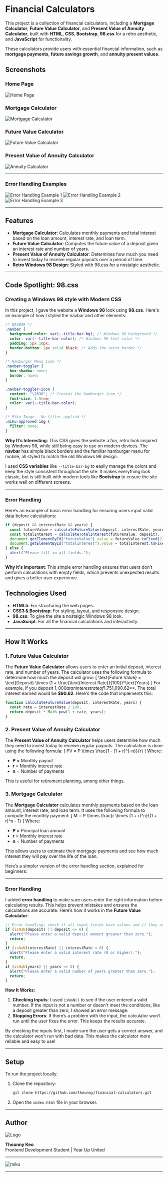 # Financial Calculators

This project is a collection of financial calculators, including a **Mortgage Calculator**, **Future Value Calculator**, and **Present Value of Annuity Calculator**, built with **HTML**, **CSS**, **Bootstrap**, **98.css** for a retro aesthetic, and **JavaScript** for functionality.

These calculators provide users with essential financial information, such as **mortgage payments**, **future savings growth**, and **annuity present values**.

## Screenshots

### Home Page

![Home Page](./screenshots/Financial%20Calculators-HOME.png)

### Mortgage Calculator

![Mortgage Calculator](./screenshots/Financial%20Calculators-Mortgage_Calculator.png)

### Future Value Calculator

![Future Value Calculator](./screenshots/Financial%20Calculators-Future_Value_Calculator.png)

### Present Value of Annuity Calculator

![Annuity Calculator](./screenshots/FinancialCalculator-Annuity_Calculator.png)

---

### Error Handling Examples

![Error Handling Example 1](/screenshots/Financial%20Calculators-Error_Handling_1.png)
![Error Handling Example 2](/screenshots/Financial%20Calculators-Error_Handling_2.png)
![Error Handling Example 3](/screenshots/Financial%20Calculators-Error_Handling_3.png)

---

## Features

- **Mortgage Calculator**: Calculates monthly payments and total interest based on the loan amount, interest rate, and loan term.
- **Future Value Calculator**: Computes the future value of a deposit given an interest rate and number of years.
- **Present Value of Annuity Calculator**: Determines how much you need to invest today to receive regular payouts over a period of time.
- **Retro Windows 98 Design**: Styled with 98.css for a nostalgic aesthetic.

---

## Code Spotlight: 98.css

### Creating a Windows 98 style with Modern CSS

In this project, I gave the website a **Windows 98** look using **98.css**. Here's an example of how I styled the navbar and other elements:

```css
/* NAVBAR */
.navbar {
  background-color: var(--title-bar-bg); /* Windows 98 background */
  color: var(--title-bar-color); /* Windows 98 text color */
  padding: 5px 10px;
  border-bottom: 2px solid black; /* Adds the retro border */
}

/* Hamburger Menu Icon */
.navbar-toggler {
  box-shadow: none;
  border: none;
}

.navbar-toggler-icon {
  content: "\2630"; /* Creates the hamburger icon */
  font-size: 1.5rem;
  color: var(--title-bar-color);
}

/* Miku Image - No filter applied */
.miku-approved img {
  filter: none;
}
```

**Why It’s Interesting**: This CSS gives the website a fun, retro look inspired by Windows 98, while still being easy to use on modern devices. The **navbar** has simple black borders and the familiar hamburger menu for mobile, all styled to match the old Windows 98 design.

I used **CSS variables** like `--title-bar-bg` to easily manage the colors and keep the style consistent throughout the site. It makes everything look classic, but is still built with modern tools like **Bootstrap** to ensure the site works well on different screens.

---

### Error Handling

Here’s an example of basic error handling for ensuring users input valid data before calculations:

```javascript
if (deposit && interestRate && years) {
  const futureValue = calculateFutureValue(deposit, interestRate, years);
  const totalInterest = calculateTotalInterest(futureValue, deposit);
  document.getElementById("futureValue").value = futureValue.toFixed(2);
  document.getElementById("totalInterest").value = totalInterest.toFixed(2);
} else {
  alert("Please fill in all fields.");
}
```

**Why it's important**: This simple error handling ensures that users don’t perform calculations with empty fields, which prevents unexpected results and gives a better user experience.

## Technologies Used

- **HTML5**: For structuring the web pages.
- **CSS3 & Bootstrap**: For styling, layout, and responsive design.
- **98.css**: To give the site a nostalgic Windows 98 look.
- **JavaScript**: For all the financial calculations and interactivity.

---

## How It Works

### 1. **Future Value Calculator**

The **Future Value Calculator** allows users to enter an initial deposit, interest rate, and number of years. The calculator uses the following formula to determine how much the deposit will grow:
\[
\text{Future Value} = \text{Deposit} \times (1 + \frac{\text{Interest Rate}}{100})^\text{Years}
\]
For example, if you deposit $1,000 at an interest rate of 1.75% for 5 years, your balance will grow to **$1,090.62**. The total interest earned would be **$90.62**. Here's the code that implements this:

```javascript
function calculateFutureValue(deposit, interestRate, years) {
  const rate = interestRate / 100;
  return deposit * Math.pow(1 + rate, years);
}
```

### 2. **Present Value of Annuity Calculator**

The **Present Value of Annuity Calculator** helps users determine how much they need to invest today to receive regular payouts. The calculation is done using the following formula:
\[
PV = P \times \frac{1 - (1 + r)^{-n}}{r}
\]
Where:

- **P** = Monthly payout
- **r** = Monthly interest rate
- **n** = Number of payments

This is useful for retirement planning, among other things.

### 3. **Mortgage Calculator**

The **Mortgage Calculator** calculates monthly payments based on the loan amount, interest rate, and loan term. It uses the following formula to compute the monthly payment:
\[
M = P \times \frac{r \times (1 + r)^n}{(1 + r)^n - 1}
\]
Where:

- **P** = Principal loan amount
- **r** = Monthly interest rate
- **n** = Number of payments

This allows users to estimate their mortgage payments and see how much interest they will pay over the life of the loan.

Here’s a simpler version of the error handling section, explained for beginners:

---

### Error Handling

I added **error handling** to make sure users enter the right information before calculating results. This helps prevent mistakes and ensures the calculations are accurate. Here’s how it works in the **Future Value Calculator**:

```javascript
// Error handling: check if all input fields have values and if they are valid numbers
if (isNaN(deposit) || deposit <= 0) {
  alert("Please enter a valid deposit amount greater than zero.");
  return;
}
if (isNaN(interestRate) || interestRate < 0) {
  alert("Please enter a valid interest rate (0 or higher).");
  return;
}
if (isNaN(years) || years <= 0) {
  alert("Please enter a valid number of years greater than zero.");
  return;
}
```

**How It Works:**

1. **Checking Inputs**: I used `isNaN()` to see if the user entered a valid number. If the input is not a number or doesn't meet the conditions, like a deposit greater than zero, I showed an error message.
2. **Stopping Errors**: If there’s a problem with the input, the calculator won’t run until the user fixes the error. This keeps the results accurate.

By checking the inputs first, I made sure the user gets a correct answer, and the calculator won’t run with bad data. This makes the calculator more reliable and easy to use!

---

## Setup

To run the project locally:

1. Clone the repository:
   ```bash
   git clone https://github.com/thounny/financial-calculators.git
   ```
2. Open the `index.html` file in your browser.

---

## Author

![Logo](./images/index_dwn.gif)

**Thounny Keo**  
Frontend Development Student | Year Up United

---

![miku](./images/miku.gif)

---
